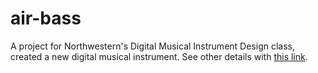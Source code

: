 # air-bass
A project for Northwestern's Digital Musical Instrument Design class, created a new digital musical instrument. See other details with [this link](https://sites.google.com/view/theairbass/home).
